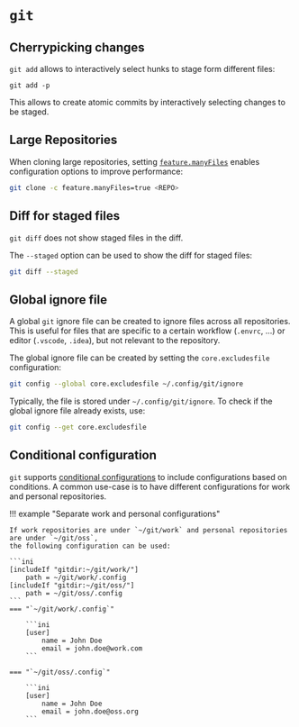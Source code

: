 # `git`

## Cherrypicking changes

`git add` allows to interactively select hunks to stage form different files:

```
git add -p
```

This allows to create atomic commits by interactively selecting changes to be staged.

## Large Repositories

When cloning large repositories, setting [`feature.manyFiles`] enables configuration options to improve performance:

```bash
git clone -c feature.manyFiles=true <REPO>
```

## Diff for staged files

`git diff` does not show staged files in the diff.

The `--staged` option can be used to show the diff for staged files:

```bash
git diff --staged
```

## Global ignore file

A global `git` ignore file can be created to ignore files across all repositories.
This is useful for files that are specific to a certain workflow (`.envrc`, ...) or editor (`.vscode`, `.idea`), 
but not relevant to the repository.

The global ignore file can be created by setting the `core.excludesfile` configuration:

```bash
git config --global core.excludesfile ~/.config/git/ignore
```

Typically, the file is stored under `~/.config/git/ignore`. To check if the global ignore file already exists, use:

```bash
git config --get core.excludesfile
```

## Conditional configuration

`git` supports [conditional configurations] to include configurations based on conditions.
A common use-case is to have different configurations for work and personal repositories.


!!! example "Separate work and personal configurations"

    If work repositories are under `~/git/work` and personal repositories are under `~/git/oss`,
    the following configuration can be used:

    ```ini
    [includeIf "gitdir:~/git/work/"]
        path = ~/git/work/.config
    [includeIf "gitdir:~/git/oss/"]
        path = ~/git/oss/.config
    ```
    === "`~/git/work/.config`"

        ```ini
        [user]
            name = John Doe
            email = john.doe@work.com
        ```

    === "`~/git/oss/.config`"

        ```ini
        [user]
            name = John Doe
            email = john.doe@oss.org
        ```

[conditional configurations]: https://git-scm.com/docs/git-config#_conditional_includes
[`feature.manyFiles`]: https://www.git-scm.com/docs/git-config/2.25.2#Documentation/git-config.txt-featuremanyFiles

